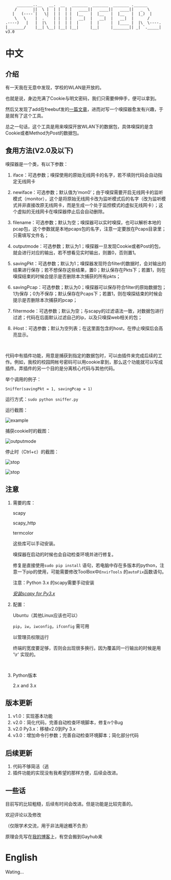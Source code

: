 ```
     _______..__   __.  __   _______  _______  _______ .______      
    /       ||  \ |  | |  | |   ____||   ____||   ____||   _  \      
   |   (----`|   \|  | |  | |  |__   |  |__   |  |__   |  |_)  |    
    \   \    |  . `  | |  | |   __|  |   __|  |   __|  |      /      
.----)   |   |  |\   | |  | |  |     |  |     |  |____ |  |\  \----.
|_______/    |__| \__| |__| |__|     |__|     |_______|| _| `._____| v3.0
```
# 中文

## 介绍

有一天我在无意中发现，学校的WLAN是开放的。

也就是说，身边充满了Cookie与明文密码，我们只需要伸伸手，便可以拿到。

然后又发现了add在freebuf发的[一篇文章](http://www.freebuf.com/articles/network/129721.html)，进而对写一个嗅探器愈发有兴趣，于是就有了这个工具。

总之一句话，这个工具是用来嗅探开放WLAN下的数据包，具体嗅探的是含Cookie或者Method为Post的数据包。

## 食用方法(V2.0及以下)

嗅探器是一个类，有以下参数：

1. iface：可选参数；嗅探使用的原始无线网卡的名字，若不填则代码会自动指定无线网卡

2. newiface：可选参数；默认值为‘mon0’；由于嗅探需要开启无线网卡的监听模式（monitor），这个是将原始无线网卡改为监听模式后的名字（改为监听模式并非直接改原无线网卡，而是生成一个处于监控模式的虚拟无线网卡）；这个虚拟的无线网卡在嗅探器停止后会自动删除。

3. filename：可选参数；默认为空；嗅探器可以实时嗅探，也可以解析本地的pcap包，这个参数就是本地pcaps包的名字，注意一定要放在Pcaps目录里；只需填写文件名；

4. outputmode：可选参数；默认为1；嗅探器一旦发现Cookie或者Post的包，就会进行对应的输出，若不想看见实时输出，则置0，否则置1。

5. savingPkt：可选参数；默认为1；嗅探器发现符合filter的数据时，会对输出的结果进行保存；若不想保存这些结果，置0；默认保存在Pkts下；若置1，则在嗅探结束的时候会提示是否删除本次捕获的所有pkts；

6. savingPcap：可选参数；默认为0；嗅探器可以保存符合filter的原始数据包；1为保存；0为不保存；默认保存在Pcaps下；若置1，则在嗅探结束的时候会提示是否删除本次捕获的pcap；

7. filtermode：可选参数；默认为空；与scapy的过滤语法一致，对数据包进行过滤；代码在后面默认过滤自己的ip，以及只嗅探web相关的包；

8. iHost：可选参数；默认为空列表；在这里面包含的host，在停止嗅探后会高亮显示。

   ​

代码中有插件功能，用意是捕获到指定的数据包时，可以由插件来完成后续的工作。例如，我校的校园网帐号密码可以用cookie拿到，那么这个功能就可以写成插件。弄插件的另一个目的是分离核心代码与其他代码。



举个调用的例子：

```
Sniffer(savingPkt = 1, savingPcap = 1)
```

运行方式：`sudo python sniffer.py`

运行截图：

![example](https://github.com/Macr0phag3/Sniffer/blob/master/PicForReadme/example.png)

捕获cookie时的截图：

![outputmode](https://github.com/Macr0phag3/Sniffer/blob/master/PicForReadme/outputmode.png)

停止时（Ctrl+c）的截图：

![stop](https://github.com/Macr0phag3/Sniffer/blob/master/PicForReadme/stop.png)

![stop](https://github.com/Macr0phag3/Sniffer/blob/master/PicForReadme/stop1.png)

## 注意

1. 需要的库：

   scapy

   scapy_http

   termcolor

   这些库可以手动安装。

   嗅探器在启动的时候也会自动检查环境并进行修复。

   修复是直接使用`sudo pip install` 语句，若电脑中存在多版本的python，注意一下pip的使用，可能需要修改ToolBox中`EnvirTools` 的`autoFix`函数语句。

   注意：Python 3.x 的scapy需要手动安装

   *[安装scapy for Py3.x](http://scapy.readthedocs.io/en/latest/installation.html)*  

2. 配置：

   Ubuntu（其他Linux应该也可以）

   `pip`，`iw`，`iwconfig`，`ifconfig` 需可用

   以管理员权限运行

   终端的宽度要足够，否则会出现很多换行。因为覆盖同一行输出的时候是用 '\r' 实现的。

   ​

3. Python版本

   2.x and 3.x


## 版本更新

1. v1.0：实现基本功能
2. v2.0：简化代码，完善自动检查环境脚本，修复n个Bug
3. v2.0 Py3.x：移植v2.0到Py 3.x
4. v3.0：增加命令行参数；完善自动检查环境脚本；简化部分代码

## 后续更新

1. 代码不够简洁（逃
2. 插件功能的实现没有我希望的那样方便，后续会改进。

## 一些话

目前写的比较粗糙，后续有时间会改进。但是功能是比较完善的。

欢迎评论以及修改

（仅限学术交流，用于非法用途概不负责）

原理会先写在[我的博客](http://www.tr0y.wang)上，有空会搬到Gayhub来

 # English

Wating...

